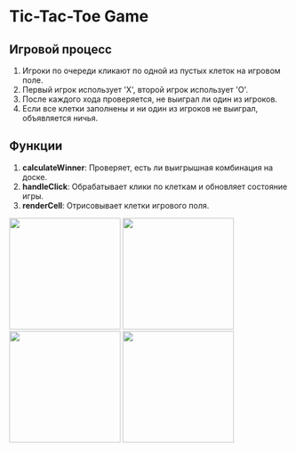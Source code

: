 # Tic-Tac-Toe Game

## Игровой процесс
1. Игроки по очереди кликают по одной из пустых клеток на игровом поле.
2. Первый игрок использует 'X', второй игрок использует 'O'.
3. После каждого хода проверяется, не выиграл ли один из игроков.
4. Если все клетки заполнены и ни один из игроков не выиграл, объявляется ничья.

## Функции
1. **calculateWinner**: Проверяет, есть ли выигрышная комбинация на доске.
2. **handleClick**: Обрабатывает клики по клеткам и обновляет состояние игры.
3. **renderCell**: Отрисовывает клетки игрового поля.

<img src="https://github.com/user-attachments/assets/370344e1-608d-45aa-a3b9-ac4eb3d9b596" width="200px" height="200px">
<img src="https://github.com/user-attachments/assets/046da040-88cb-4bb8-a77e-0cf8af657ddf" width="200px" height="200px">
<img src="https://github.com/user-attachments/assets/318a29b0-d623-4823-b4dc-6d2d7613b8a0" width="200px" height="200px">
<img src="https://github.com/user-attachments/assets/4901141b-edfc-43bb-8b25-324e8e91648d" width="200px" height="200px">
